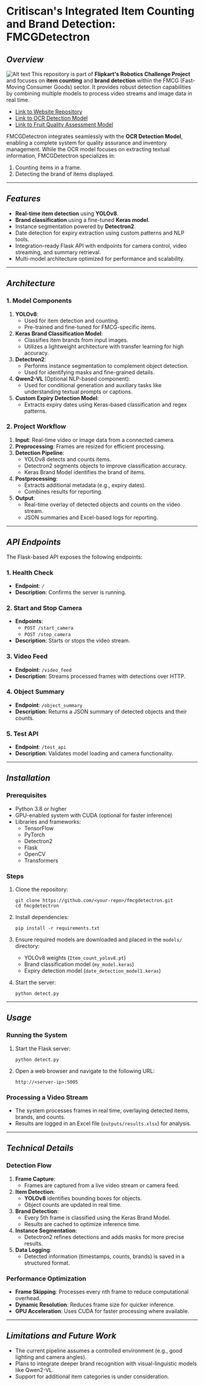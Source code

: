 # Critiscan's Integrated Item Counting and Brand Detection: FMCGDetectron

## *Overview*
![Alt text](images\image.webp)
This repository is part of **Flipkart's Robotics Challenge Project** and focuses on **item counting** and **brand detection** within the FMCG (Fast-Moving Consumer Goods) sector. It provides robust detection capabilities by combining multiple models to process video streams and image data in real time.

- [Link to Website Repository](https://github.com/aanushkaguptaa/critiscan)
- [Link to OCR Detection Model](https://github.com/tsu-ki/ocr-script-freshness-model)
- [Link to Fruit Quality Assessment Model](https://github.com/tsu-ki/Freshness-model)

FMCGDetectron integrates seamlessly with the **OCR Detection Model**, enabling a complete system for quality assurance and inventory management. While the OCR model focuses on extracting textual information, FMCGDetectron specializes in:
1. Counting items in a frame.
2. Detecting the brand of items displayed.

---

## *Features*

- **Real-time item detection** using **YOLOv8**.
- **Brand classification** using a fine-tuned **Keras model**.
- Instance segmentation powered by **Detectron2**.
- Date detection for expiry extraction using custom patterns and NLP tools.
- Integration-ready Flask API with endpoints for camera control, video streaming, and summary retrieval.
- Multi-model architecture optimized for performance and scalability.

---

## *Architecture*

### **1. Model Components**

1. **YOLOv8**:
    - Used for item detection and counting.
    - Pre-trained and fine-tuned for FMCG-specific items.
2. **Keras Brand Classification Model**:
    - Classifies item brands from input images.
    - Utilizes a lightweight architecture with transfer learning for high accuracy.
3. **Detectron2**:
    - Performs instance segmentation to complement object detection.
    - Used for identifying masks and fine-grained details.
4. **Qwen2-VL** (Optional NLP-based component):
    - Used for conditional generation and auxiliary tasks like understanding textual prompts or captions.
5. **Custom Expiry Detection Model**:
    - Extracts expiry dates using Keras-based classification and regex patterns.

### **2. Project Workflow**

1. **Input**: Real-time video or image data from a connected camera.
2. **Preprocessing**: Frames are resized for efficient processing.
3. **Detection Pipeline**:
    - YOLOv8 detects and counts items.
    - Detectron2 segments objects to improve classification accuracy.
    - Keras Brand Model identifies the brand of items.
4. **Postprocessing**:
    - Extracts additional metadata (e.g., expiry dates).
    - Combines results for reporting.
5. **Output**:
    - Real-time overlay of detected objects and counts on the video stream.
    - JSON summaries and Excel-based logs for reporting.

---

## *API Endpoints*

The Flask-based API exposes the following endpoints:

### **1. Health Check**

- **Endpoint**: `/`
- **Description**: Confirms the server is running.

### **2. Start and Stop Camera**

- **Endpoints**:
    - `POST /start_camera`
    - `POST /stop_camera`
- **Description**: Starts or stops the video stream.

### **3. Video Feed**

- **Endpoint**: `/video_feed`
- **Description**: Streams processed frames with detections over HTTP.

### **4. Object Summary**

- **Endpoint**: `/object_summary`
- **Description**: Returns a JSON summary of detected objects and their counts.

### **5. Test API**

- **Endpoint**: `/test_api`
- **Description**: Validates model loading and camera functionality.

---

## *Installation*

### **Prerequisites**

- Python 3.8 or higher
- GPU-enabled system with CUDA (optional for faster inference)
- Libraries and frameworks:
    - TensorFlow
    - PyTorch
    - Detectron2
    - Flask
    - OpenCV
    - Transformers

### **Steps**

1. Clone the repository:
    
    ```
    git clone https://github.com/<your-repo>/fmcgdetectron.git
    cd fmcgdetectron
    ```
    
2. Install dependencies:
    
    ```
    pip install -r requirements.txt
    ```
    
3. Ensure required models are downloaded and placed in the `models/` directory:
    
    - YOLOv8 weights (`Item_count_yolov8.pt`)
    - Brand classification model (`my_model.keras`)
    - Expiry detection model (`date_detection_model1.keras`)
4. Start the server:
    
    ```
    python detect.py
    ```
    

---

## *Usage*

### **Running the System**

1. Start the Flask server:
    
    ```
    python detect.py
    ```
    
2. Open a web browser and navigate to the following URL:
    
    ```
    http://<server-ip>:5005
    ```
    

### **Processing a Video Stream**

- The system processes frames in real time, overlaying detected items, brands, and counts.
- Results are logged in an Excel file (`outputs/results.xlsx`) for analysis.

---

## *Technical Details*

### **Detection Flow**

1. **Frame Capture**:
    - Frames are captured from a live video stream or camera feed.
2. **Item Detection**:
    - **YOLOv8** identifies bounding boxes for objects.
    - Object counts are updated in real time.
3. **Brand Detection**:
    - Every 5th frame is classified using the Keras Brand Model.
    - Results are cached to optimize inference time.
4. **Instance Segmentation**:
    - Detectron2 refines detections and adds masks for more precise results.
5. **Data Logging**:
    - Detected information (timestamps, counts, brands) is saved in a structured format.

### **Performance Optimization**

- **Frame Skipping**: Processes every nth frame to reduce computational overhead.
- **Dynamic Resolution**: Reduces frame size for quicker inference.
- **GPU Acceleration**: Uses CUDA for faster processing where available.

---

## *Limitations and Future Work*

- The current pipeline assumes a controlled environment (e.g., good lighting and camera angles).
- Plans to integrate deeper brand recognition with visual-linguistic models like Qwen2-VL.
- Support for additional item categories is under consideration.
